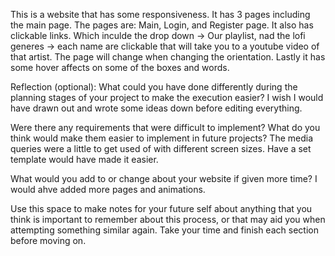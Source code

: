 This is a website that has some responsiveness. 
It has 3 pages including the main page. 
The pages are: Main, Login, and Register page.
It also has clickable links. 
Which inculde the drop down -> Our playlist, nad the lofi generes -> each name are clickable that will take you to a youtube video of that artist.
The page will change when changing the orientation.
Lastly it has some hover affects on some of the boxes and words.


Reflection (optional):
What could you have done differently during the planning stages of your project to make the execution easier?
I wish I would have drawn out and wrote some ideas down before editing everything.


Were there any requirements that were difficult to implement? What do you think would make them easier to implement in future projects?
The media queries were a little to get used of with different screen sizes. Have a set template would have made it easier.

What would you add to or change about your website if given more time?
I would ahve added more pages and animations.


Use this space to make notes for your future self about anything that you think is important to remember about this process, or that may aid you when attempting something similar again.
Take your time and finish each section before moving on.
